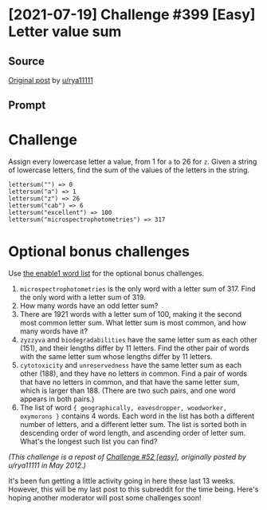 # [2021-07-19] Challenge #399 [Easy] Letter value sum

## Source

[Original post](https://old.reddit.com/r/dailyprogrammer/comments/onfehl/20210719_challenge_399_easy_letter_value_sum/) by [u/rya11111](https://old.reddit.com/u/rya11111)

## Prompt

# Challenge

Assign every lowercase letter a value, from 1 for `a` to 26 for `z`. Given a string of lowercase letters, find the sum of the values of the letters in the string.

    lettersum("") => 0
    lettersum("a") => 1
    lettersum("z") => 26
    lettersum("cab") => 6
    lettersum("excellent") => 100
    lettersum("microspectrophotometries") => 317

# Optional bonus challenges

Use [the enable1 word list](https://raw.githubusercontent.com/dolph/dictionary/master/enable1.txt) for the optional bonus challenges.

1. `microspectrophotometries` is the only word with a letter sum of 317. Find the only word with a letter sum of 319.
1. How many words have an odd letter sum?
1. There are 1921 words with a letter sum of 100, making it the second most common letter sum. What letter sum is most common, and how many words have it?
1. `zyzzyva` and `biodegradabilities` have the same letter sum as each other (151), and their lengths differ by 11 letters. Find the other pair of words with the same letter sum whose lengths differ by 11 letters.
1. `cytotoxicity` and `unreservedness` have the same letter sum as each other (188), and they have no letters in common. Find a pair of words that have no letters in common, and that have the same letter sum, which is larger than 188. (There are two such pairs, and one word appears in both pairs.)
1. The list of word `{ geographically, eavesdropper, woodworker, oxymorons }` contains 4 words. Each word in the list has both a different number of letters, and a different letter sum. The list is sorted both in descending order of word length, and ascending order of letter sum. What's the longest such list you can find?

*(This challenge is a repost of [Challenge #52 [easy]](https://www.reddit.com/r/dailyprogrammer/comments/tmnfq/5142012_challenge_52_easy/), originally posted by u/rya11111 in May 2012.)*

It's been fun getting a little activity going in here these last 13 weeks. However, this will be my last post to this subreddit for the time being. Here's hoping another moderator will post some challenges soon!
